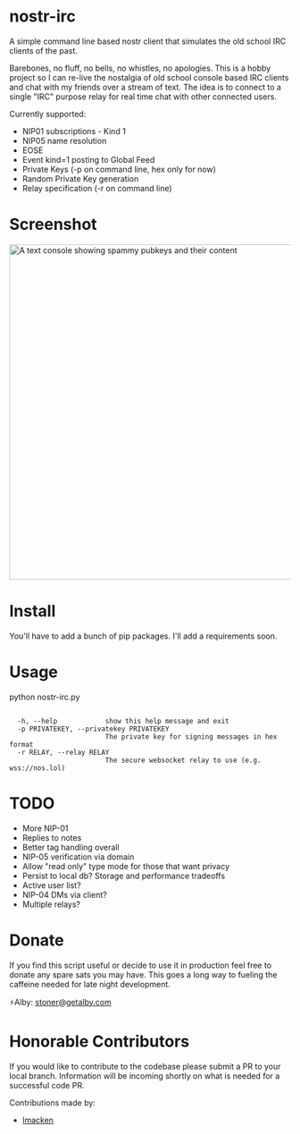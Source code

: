 # nostr-irc
A simple command line based nostr client that simulates the old school IRC clients of the past.

Barebones, no fluff, no bells, no whistles, no apologies. This is a hobby project so I can re-live the nostalgia of old school console based IRC clients and chat with my friends over a stream of text. The idea is to connect to a single "IRC" purpose relay for real time chat with other connected users.

Currently supported:
- NIP01 subscriptions
        - Kind 1
- NIP05 name resolution
- EOSE
- Event kind=1 posting to Global Feed
- Private Keys (-p on command line, hex only for now)
- Random Private Key generation
- Relay specification (-r on command line)

# Screenshot
<img src="https://github.com/ronaldstoner/nostr-irc/blob/main/images/poc.png?raw=true" alt="A text console showing spammy pubkeys and their content" width="600">

# Install
You'll have to add a bunch of pip packages. I'll add a requirements soon. 

# Usage
python nostr-irc.py

```options:

  -h, --help            show this help message and exit
  -p PRIVATEKEY, --privatekey PRIVATEKEY
                        The private key for signing messages in hex format
  -r RELAY, --relay RELAY
                        The secure websocket relay to use (e.g. wss://nos.lol)
```

# TODO
- More NIP-01
- Replies to notes
- Better tag handling overall
- NIP-05 verification via domain
- Allow "read only" type mode for those that want privacy
- Persist to local db? Storage and performance tradeoffs
- Active user list?
- NIP-04 DMs via client?
- Multiple relays?


# Donate
If you find this script useful or decide to use it in production feel free to donate any spare sats you may have. This goes a long way to fueling the caffeine needed for late night development.

⚡Alby: stoner@getalby.com

# Honorable Contributors
If you would like to contribute to the codebase please submit a PR to your local branch. Information will be incoming shortly on what is needed for a successful code PR. 

Contributions made by:
- [lmacken](https://github.com/lmacken)
